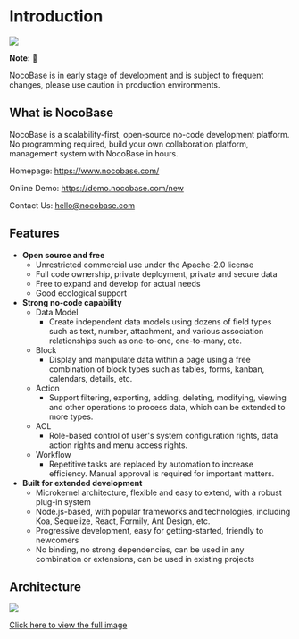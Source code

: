# Introduction

![](https://nocobase.oss-cn-beijing.aliyuncs.com/bbcedd403d31cd1ccc4e9709581f5c2f.png)  

**Note:** 📌

NocoBase is in early stage of development and is subject to frequent changes, please use caution in production environments.

## What is NocoBase

NocoBase is a scalability-first, open-source no-code development platform. No programming required, build your own collaboration platform, management system with NocoBase in hours.

Homepage:
https://www.nocobase.com/  

Online Demo:
https://demo.nocobase.com/new

Contact Us:
hello@nocobase.com

## Features

- **Open source and free**
    - Unrestricted commercial use under the Apache-2.0 license
    - Full code ownership, private deployment, private and secure data
    - Free to expand and develop for actual needs
    - Good ecological support
- **Strong no-code capability**
    - Data Model
        - Create independent data models using dozens of field types such as text, number, attachment, and various association relationships such as one-to-one, one-to-many, etc.
    - Block
        - Display and manipulate data within a page using a free combination of block types such as tables, forms, kanban, calendars, details, etc.
    - Action
        - Support filtering, exporting, adding, deleting, modifying, viewing and other operations to process data, which can be extended to more types.
    - ACL
        - Role-based control of user's system configuration rights, data action rights and menu access rights.
    - Workflow
        - Repetitive tasks are replaced by automation to increase efficiency. Manual approval is required for important matters.
- **Built for extended development**
    - Microkernel architecture, flexible and easy to extend, with a robust plug-in system
    - Node.js-based, with popular frameworks and technologies, including Koa, Sequelize, React, Formily, Ant Design, etc.
    - Progressive development, easy for getting-started, friendly to newcomers
    - No binding, no strong dependencies, can be used in any combination or extensions, can be used in existing projects

## Architecture

![](https://www.nocobase.com/images/NocoBaseMindMapLite.png)

[Click here to view the full image](https://www.nocobase.com/images/NocoBaseMindMap.png)
